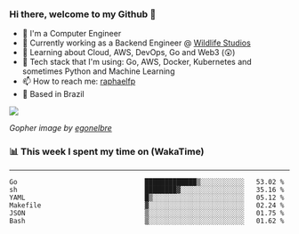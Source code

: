 ### Hi there, welcome to my Github 👋

- 📖 I'm a Computer Engineer
- 🔭 Currently working as a Backend Engineer @ [Wildlife Studios](https://wildlifestudios.com/)
- 🌱 Learning about Cloud, AWS, DevOps, Go and Web3 (😲)
- 🚀 Tech stack that I'm using: Go, AWS, Docker, Kubernetes and sometimes Python and Machine Learning
- 📫 How to reach me: [raphaelfp](https://linkedin.com/in/raphaelfp)
- 🏡 Based in Brazil

![](https://github.com/raphaelfp/gophers/blob/master/.thumb/animation/morning-coffee-3x.gif)

*Gopher image by [egonelbre](https://github.com/egonelbre/)*

### 📊 This week I spent my time on (WakaTime)

---

<!--START_SECTION:waka-->

```text
Go                                █████████████▒░░░░░░░░░░░   53.02 %
sh                                ████████▓░░░░░░░░░░░░░░░░   35.16 %
YAML                              █▒░░░░░░░░░░░░░░░░░░░░░░░   05.12 %
Makefile                          ▓░░░░░░░░░░░░░░░░░░░░░░░░   02.24 %
JSON                              ▒░░░░░░░░░░░░░░░░░░░░░░░░   01.75 %
Bash                              ▒░░░░░░░░░░░░░░░░░░░░░░░░   01.62 %
```

<!--END_SECTION:waka-->
